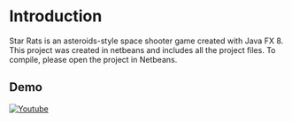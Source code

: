 # Introduction
Star Rats is an asteroids-style space shooter game created with Java FX 8. This project was created in netbeans and includes all the project files. To compile, please open the project in Netbeans.

## Demo
[![Youtube](https://github.com/jdiggins/java-space-game/tree/master/images/star-screen.jpg/)](https://www.youtube.com/watch?v=KA4DHMVKKJk)



